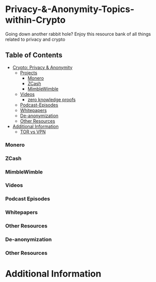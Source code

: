 # Privacy-&-Anonymity-Topics-within-Crypto
Going down another rabbit hole? Enjoy this resource bank of all things related to privacy and crypto

## Table of Contents
-   [Crypto: Privacy & Anonymity](#Crypto:-Privacy-&-Anonymity)
    -   [Projects](#Projects)
        -   [Monero](#Monero)
        -   [ZCash](#ZCash)
        -   [MimbleWimble](#MimbleWimble)
    -   [Videos](#videos)
        -   [zero knowledge proofs](#zero-knowledge-proofs)
    -   [Podcast-Episodes](#podcast-episodes)
    -   [Whitepapers](#whitepapers)
    -   [De-anonymization](#de-anonymization)
    -   [Other Resources](#other-resources)
-   [Additional Information](#additional-information)
    -   [TOR vs VPN]()



### Monero

### ZCash

### MimbleWimble

### Videos

### Podcast Episodes

### Whitepapers

### Other Resources

### De-anonymization

### Other Resources

# Additional Information
